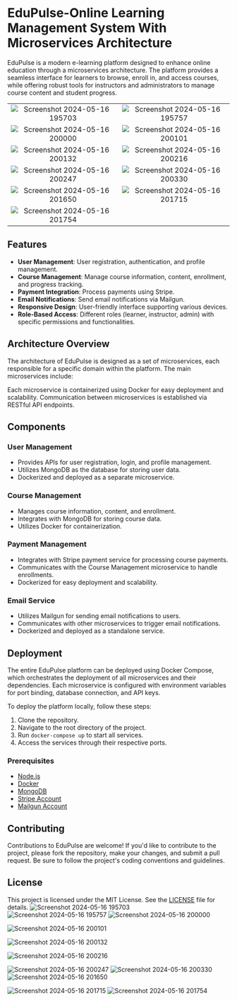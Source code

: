 # EduPulse-Online Learning Management System With Microservices Architecture

EduPulse is a modern e-learning platform designed to enhance online education through a microservices architecture. The platform provides a seamless interface for learners to browse, enroll in, and access courses, while offering robust tools for instructors and administrators to manage course content and student progress.

<table>
  <tr>
    <td align="center">
      <img src="https://github.com/SarangaSiriwardhana9/EduPulse-Microservices-EducationPlatform/assets/99233703/d5c8cb9f-4c68-4894-b2f8-c468effd585f" alt="Screenshot 2024-05-16 195703" />
    </td>
    <td align="center">
      <img src="https://github.com/SarangaSiriwardhana9/EduPulse-Microservices-EducationPlatform/assets/99233703/7d99fefd-29f4-4d3b-a53d-b1add44c1dcd" alt="Screenshot 2024-05-16 195757" />
    </td>
  </tr>
  <tr>
    <td align="center">
      <img src="https://github.com/SarangaSiriwardhana9/EduPulse-Microservices-EducationPlatform/assets/99233703/f3f9607f-ef97-4b62-ab4f-b72b6c01d013" alt="Screenshot 2024-05-16 200000" />
    </td>
    <td align="center">
      <img src="https://github.com/SarangaSiriwardhana9/EduPulse-Microservices-EducationPlatform/assets/99233703/7701f419-6253-4717-a04e-bb219a59a321" alt="Screenshot 2024-05-16 200101" />
    </td>
  </tr>
  <tr>
    <td align="center">
      <img src="https://github.com/SarangaSiriwardhana9/EduPulse-Microservices-EducationPlatform/assets/99233703/a6d6fd19-850d-4aa5-b8f5-56c0f7cf8b7b" alt="Screenshot 2024-05-16 200132" />
    </td>
    <td align="center">
      <img src="https://github.com/SarangaSiriwardhana9/EduPulse-Microservices-EducationPlatform/assets/99233703/d1585b54-29db-4d76-bccc-983bc180db8b" alt="Screenshot 2024-05-16 200216" />
    </td>
  </tr>
  <tr>
    <td align="center">
      <img src="https://github.com/SarangaSiriwardhana9/EduPulse-Microservices-EducationPlatform/assets/99233703/e7f6b866-12b4-4273-8759-6f7a0cdccbc5" alt="Screenshot 2024-05-16 200247" />
    </td>
    <td align="center">
      <img src="https://github.com/SarangaSiriwardhana9/EduPulse-Microservices-EducationPlatform/assets/99233703/6febc684-daf0-42c5-95f7-9d36ae4118cb" alt="Screenshot 2024-05-16 200330" />
    </td>
  </tr>
  <tr>
    <td align="center">
      <img src="https://github.com/SarangaSiriwardhana9/EduPulse-Microservices-EducationPlatform/assets/99233703/4ebd1bd0-07b5-47a0-9a12-6dee35057ecb" alt="Screenshot 2024-05-16 201650" />
    </td>
    <td align="center">
      <img src="https://github.com/SarangaSiriwardhana9/EduPulse-Microservices-EducationPlatform/assets/99233703/26680fef-218f-42e4-a11c-295e1555c4a8" alt="Screenshot 2024-05-16 201715" />
    </td>
  </tr>
  <tr>
    <td align="center">
      <img src="https://github.com/SarangaSiriwardhana9/EduPulse-Microservices-EducationPlatform/assets/99233703/138cf59a-1f26-4ad3-b02c-0c8be5fa67a2" alt="Screenshot 2024-05-16 201754" />
    </td>
  </tr>
</table>


## Features

- **User Management**: User registration, authentication, and profile management.
- **Course Management**: Manage course information, content, enrollment, and progress tracking.
- **Payment Integration**: Process payments using Stripe.
- **Email Notifications**: Send email notifications via Mailgun.
- **Responsive Design**: User-friendly interface supporting various devices.
- **Role-Based Access**: Different roles (learner, instructor, admin) with specific permissions and functionalities.


## Architecture Overview

The architecture of EduPulse is designed as a set of microservices, each responsible for a specific domain within the platform. The main microservices include:

Each microservice is containerized using Docker for easy deployment and scalability. Communication between microservices is established via RESTful API endpoints.

## Components

### User Management
- Provides APIs for user registration, login, and profile management.
- Utilizes MongoDB as the database for storing user data.
- Dockerized and deployed as a separate microservice.

### Course Management
- Manages course information, content, and enrollment.
- Integrates with MongoDB for storing course data.
- Utilizes Docker for containerization.

### Payment Management
- Integrates with Stripe payment service for processing course payments.
- Communicates with the Course Management microservice to handle enrollments.
- Dockerized for easy deployment and scalability.

### Email Service
- Utilizes Mailgun for sending email notifications to users.
- Communicates with other microservices to trigger email notifications.
- Dockerized and deployed as a standalone service.

## Deployment

The entire EduPulse platform can be deployed using Docker Compose, which orchestrates the deployment of all microservices and their dependencies. Each microservice is configured with environment variables for port binding, database connection, and API keys.

To deploy the platform locally, follow these steps:
1. Clone the repository.
2. Navigate to the root directory of the project.
3. Run `docker-compose up` to start all services.
4. Access the services through their respective ports.

### Prerequisites

- [Node.js](https://nodejs.org/en/)
- [Docker](https://www.docker.com/)
- [MongoDB](https://www.mongodb.com/)
- [Stripe Account](https://stripe.com/)
- [Mailgun Account](https://www.mailgun.com/)

## Contributing

Contributions to EduPulse are welcome! If you'd like to contribute to the project, please fork the repository, make your changes, and submit a pull request. Be sure to follow the project's coding conventions and guidelines.

## License

This project is licensed under the MIT License. See the [LICENSE](LICENSE) file for details.
![Screenshot 2024-05-16 195703](https://github.com/SarangaSiriwardhana9/EduPulse-Microservices-EducationPlatform/assets/99233703/d5c8cb9f-4c68-4894-b2f8-c468effd585f)
![Screenshot 2024-05-16 195757](https://github.com/SarangaSiriwardhana9/EduPulse-Microservices-EducationPlatform/assets/99233703/7d99fefd-29f4-4d3b-a53d-b1add44c1dcd)
![Screenshot 2024-05-16 200000](https://github.com/SarangaSiriwardhana9/EduPulse-Microservices-EducationPlatform/assets/99233703/f3f9607f-ef97-4b62-ab4f-b72b6c01d013)

![Screenshot 2024-05-16 200101](https://github.com/SarangaSiriwardhana9/EduPulse-Microservices-EducationPlatform/assets/99233703/7701f419-6253-4717-a04e-bb219a59a321)

![Screenshot 2024-05-16 200132](https://github.com/SarangaSiriwardhana9/EduPulse-Microservices-EducationPlatform/assets/99233703/a6d6fd19-850d-4aa5-b8f5-56c0f7cf8b7b)

![Screenshot 2024-05-16 200216](https://github.com/SarangaSiriwardhana9/EduPulse-Microservices-EducationPlatform/assets/99233703/d1585b54-29db-4d76-bccc-983bc180db8b)


![Screenshot 2024-05-16 200247](https://github.com/SarangaSiriwardhana9/EduPulse-Microservices-EducationPlatform/assets/99233703/e7f6b866-12b4-4273-8759-6f7a0cdccbc5)
![Screenshot 2024-05-16 200330](https://github.com/SarangaSiriwardhana9/EduPulse-Microservices-EducationPlatform/assets/99233703/6febc684-daf0-42c5-95f7-9d36ae4118cb)
![Screenshot 2024-05-16 201650](https://github.com/SarangaSiriwardhana9/EduPulse-Microservices-EducationPlatform/assets/99233703/4ebd1bd0-07b5-47a0-9a12-6dee35057ecb)


![Screenshot 2024-05-16 201715](https://github.com/SarangaSiriwardhana9/EduPulse-Microservices-EducationPlatform/assets/99233703/26680fef-218f-42e4-a11c-295e1555c4a8)
![Screenshot 2024-05-16 201754](https://github.com/SarangaSiriwardhana9/EduPulse-Microservices-EducationPlatform/assets/99233703/138cf59a-1f26-4ad3-b02c-0c8be5fa67a2)

